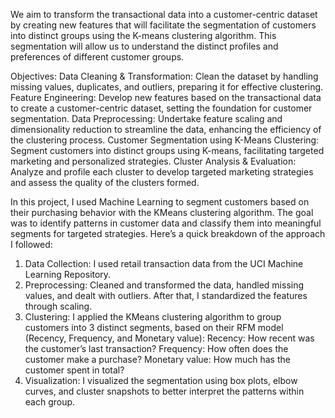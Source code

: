 We aim to transform the transactional data into a customer-centric dataset by creating new features that will facilitate the segmentation of customers into distinct groups using the K-means clustering algorithm. This segmentation will allow us to understand the distinct profiles and preferences of different customer groups.

Objectives:
Data Cleaning & Transformation: Clean the dataset by handling missing values, duplicates, and outliers, preparing it for effective clustering.
Feature Engineering: Develop new features based on the transactional data to create a customer-centric dataset, setting the foundation for customer segmentation.
Data Preprocessing: Undertake feature scaling and dimensionality reduction to streamline the data, enhancing the efficiency of the clustering process.
Customer Segmentation using K-Means Clustering: Segment customers into distinct groups using K-means, facilitating targeted marketing and personalized strategies.
Cluster Analysis & Evaluation: Analyze and profile each cluster to develop targeted marketing strategies and assess the quality of the clusters formed.

In this project, I used Machine Learning to segment customers based on their purchasing behavior with the KMeans clustering algorithm. The goal was to identify patterns in customer data and classify them into meaningful segments for targeted strategies.
Here’s a quick breakdown of the approach I followed:
1. Data Collection: I used retail transaction data from the UCI Machine Learning Repository.
2. Preprocessing: Cleaned and transformed the data, handled missing values, and dealt with outliers. After that, I standardized the features through scaling.
3. Clustering: I applied the KMeans clustering algorithm to group customers into 3 distinct segments, based on their RFM model (Recency, Frequency, and Monetary value):
Recency: How recent was the customer’s last transaction?
Frequency: How often does the customer make a purchase?
Monetary value: How much has the customer spent in total?
4. Visualization: I visualized the segmentation using box plots, elbow curves, and cluster snapshots to better interpret the patterns within each group.

 
